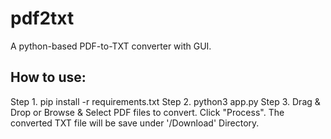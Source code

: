 # pdf2txt
A python-based PDF-to-TXT converter with GUI.

## How to use:
Step 1. pip install -r requirements.txt
Step 2. python3 app.py
Step 3. Drag & Drop or Browse & Select PDF files to convert. Click "Process". The converted TXT file will be save under '/Download' Directory.
